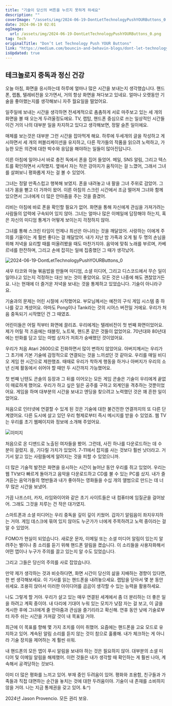 ```yaml
---
title: "기술이 당신의 버튼을 누르지 못하게 하세요"
description: ""
coverImage: "/assets/img/2024-06-19-DontLetTechnologyPushYOURButtons_0.png"
date: 2024-06-19 02:01
ogImage:
  url: /assets/img/2024-06-19-DontLetTechnologyPushYOURButtons_0.png
tag: Tech
originalTitle: "Don’t Let Technology Push YOUR Buttons"
link: "https://medium.com/bouncin-and-behavin-blogs/dont-let-technology-push-your-buttons-1c1f325e985c"
isUpdated: true
---
```


## 테크놀로지 중독과 정신 건강

오늘 아침, 화면을 응시하는데 하루에 얼마나 많은 시간을 보내는지 생각했습니다. 핸드폰, 랩톱, 텔레비전을 오가면서, 거의 항상 화면을 쳐다보고 있네요. 얼마나 오랫동안 기술을 좋아했는지를 생각해보니 자주 월요일을 떨었어요.

일주일에 보내는 시간을 생각하면 전세계적으로 촘촘하게 서로 마주보고 있는 세 개의 화면을 볼 때 오는게 두려울정도에요. TV, 랩탑, 핸드폰 중심으로 쓰는 일상적인 시간들 이건 거의 나의 대부분 일을 차지하고 있다고 생각해보면, 정말 슬픈 일이에요.

매체를 보는것은 대부분 그런 시간을 잡아먹게 해요. 하루에 두세개의 글을 작성하고 게시하면서 세 개의 퍼블리케이션을 유지하고, 다른 작가들의 작품을 읽으려 노력하고, 가능한 모든 의견에 대한 박수와 응답을 해야하는 일들이 많아진답니다.

<div class="content-ad"></div>

이른 아침에 일어나서 바로 충전 독에서 폰을 집어 들었어. 메일, SNS 알림, 그리고 텍스트를 확인하면서 시작했지. 옆에서 자는 작은 강아지가 움직이는 걸 느꼈어, 그래서 그녀를 살펴보니 평화롭게 자는 걸 볼 수 있었어.

그녀는 정말 만족스럽고 행복해 보였지. 폰을 내려놓고 내 팔을 그녀 주위로 감았어. 그녀가 몸을 뻗고 더 가까이 왔어. 이른 아침의 스크린 시간에서 조금 떨어져 그녀와 함께 있으면서 그녀에게 더 많은 안아줌을 주는 것을 즐겼어.

리비는 아침에 바로 폰을 확인할 필요가 없어. 화면을 통해 자신에게 관심을 가져가려는 사람들의 압력에 구속되어 있지 않아. 그녀는 얼마나 많은 이메일에 답장해야 하는지, 혹은 자신의 미디엄 통계가 어떻게 보이는지 걱정하지 않아.

그녀를 통해 스크린 타임이 언제나 최선은 아니라는 것을 깨달았어. 사랑하는 이에게 주의를 기울이는 게 훨씬 좋다는 걸 깨달았어. 내가 지난 밤 가족과 오게 될 두 명의 손님을 위해 저녁을 요리할 때를 떠올려봤을 때도 마찬가지야. 음악에 맞춰 노래를 부르며, 카베르네를 한잔하며, 그리고 손에 잡히는 일에 집중했던 그 때가 생각났어.

<div class="content-ad"></div>

![2024-06-19-DontLetTechnologyPushYOURButtons_0](/assets/img/2024-06-19-DontLetTechnologyPushYOURButtons_0.png)

새우 타코와 마늘 볶음밥을 만들며 미디엄, 소셜 미디어, 그리고 디스코드에서 무슨 일이 일어나고 있는지 걱정하는 대신 보는 것이 좋았어요. 모든 것은 나중에 해도 괜찮았거든요. 나는 현재에 더 즐거운 저녁을 보내는 것을 통제하고 있었습니다. 기술이 아니라구요.

기술과의 문제는 어린 시절에 시작했어요. 부모님께서는 예전의 구식 게임 시스템 중 하나를 갖고 계셨어요. 아마도 Pong이나 Tank라는 것의 시어스 버전일 거에요. 우리가 처음 중독되기 시작했던 건 그 때였죠.

어린이들은 어릴 적부터 화면에 끌리죠. 우리에게는 텔레비전이 첫 번째 화면이었어요. 제가 어릴 적 즈음에는 태블릿, 노트북, 핸드폰 같은 것들이 없었어요. 70년대와 80년대에는 만화를 담고 있는 마법 상자가 저희가 숭배했던 것이었어요.

<div class="content-ad"></div>

우리가 처음 Atari 2600으로 진화하면서 많이 변하지 않았어요. 아버지께서는 우리가 그 초기에 기본 기술에 감정적으로 연결되는 것을 느끼셨던 것 같아요. 우리를 매일 비디오 게임 한 시간으로 제한했죠. 때때로 우리가 착하게 행동을 하거나 아버지가 우리의 소년 신체 활동에서 쉬어야 할 때만 두 시간까지 가능했어요.

첫 번째 닌텐도 콘솔의 등장과 그 뒤를 이어오는 모든 게임 콘솔은 기술이 우리에게 끝없이 매료하게 했어요. 우리가 하고 싶은 일은 공주를 구하고 외계인을 격추하는 것뿐이었어요. 게임을 하며 대부분의 시간을 보내고 엔딩을 찾으려고 노력했던 것은 꽤 흔한 일이었어요.

처음으로 인터넷에 연결할 수 있게 된 것은 기술에 대한 불건전한 연결까지의 또 다른 단계였어요. 다른 도시에 살고 있던 우리 형제로부터 즉시 메시지를 받을 수 있었죠. 웹 TV는 우리를 초기 웹페이지와 정보에 소개해 주었어요.

![이미지](/assets/img/2024-06-19-DontLetTechnologyPushYOURButtons_1.png)

<div class="content-ad"></div>

처음으로 온 디맨드로 노출된 여자들을 봤어. 그런데, 사진 하나를 다운로드하는 데 수 분이 걸렸지. 응, 기다릴 가치가 있었어. 7-11에서 잡지를 사는 것보다 훨씬 낫더라고. 거기서 알고 있는 사람들에게 알려지는 것을 피할 수 있었으니까.

더 많은 기술적 발전은 화면을 응시하는 시간이 늘어난 동안 우리를 쥐고 있었어. 우리는 웹 TV보다 빠르게 돌아가고 음악을 다운로드하고 CD를 불 수 있는 PC를 샀지. 내가 즐겨듣는 음악가들의 명반들과 내가 좋아하는 영화들을 수십 개의 앨범으로 만드는 데 너무 많은 시간을 보냈어.

가끔 나프스터, 카자, 라임와이어와 같은 초기 사이트들은 내 컴퓨터에 임질균을 걸어놨어. 그래도 그것을 치루는 건 작은 대가였지.

스마트폰과 소셜 미디어는 우리 중독을 깊이 깊이 키웠어. 갑자기 알림음이 좌지우지하는 거야. 게임 데스크에 묶여 있지 않아도 누군가가 너에게 주목하려고 노력 중이라는 걸 알 수 있었어.

<div class="content-ad"></div>

FOMO가 현실이 되었습니다. 새로운 문자, 이메일 또는 소셜 미디어 알림이 있는지 알려주는 벨이나 종 소리를 듣기 위해 핸드폰 알림을 켰습니다. 이 소리들을 사용자화해서 어떤 앱이나 누구가 주의를 끌고 있는지 알 수도 있었습니다.

그리고 그들은 당신의 주의를 사로 잡았습니다.

만약 제가 생각하는 것과 비슷하다면, 화면 시간이 당신의 삶을 지배하는 경향이 있다면, 한 번 생각해보세요. 이 기사를 읽는 핸드폰을 내려놓으세요. 랩탑을 닫아서 몇 분 동안 쉬세요. 조용히 앉아서 이러한 아이디어를 곰곰이 생각할 수 있는 능력을 활용하세요.

<div class="content-ad"></div>

나도 그렇게 할 거야. 우리가 살고 있는 매우 연결된 세계에서 좀 더 분리하는 더 좋은 일을 하려고 계획 중이야. 내 다리에 기대어 누워 있는 모치가 낮잠 자는 걸 보고, 이 글을 게시한 후에 그녀에게 줄 안아줌과 관심을 즐기리라고 확신해. 연휴 동안 낮에 기술로부터 자주 쉬는 시간을 가져갈 것이 내 목표일 거야.

최근에 이 목표를 향해 몇 가지 조치를 이미 취했어. 요즘에는 핸드폰을 고요 모드로 유지하고 있어. 계속된 알림 소리를 듣지 않는 것이 참으로 훌륭해. 내가 체크하는 게 아니라 기술 장치을 제어하는 게 훨씬 쉬워.

내 핸드폰의 모든 앱이 푸시 알림을 보내야 하는 것은 필요하지 않아. 대부분의 소셜 미디어 및 이메일 알림을 해제했어. 이런 것들은 내가 생각할 때 확인하는 게 훨씬 나아, 계속해서 공격당하는 것보다.

이미 더 많은 평화를 느끼고 있어. 부재 중인 두려움이 있어. 평화와 조용함, 친구들과 가족들과 직접 대면하는 순간을 놓치는 것에 대한 두려움이야. 기술이 내 존재를 소비하지 않을 거야. 나는 지금 통제권을 갖고 있어. &:^)

<div class="content-ad"></div>

2024년 Jason Provencio. 모든 권리 보유.
